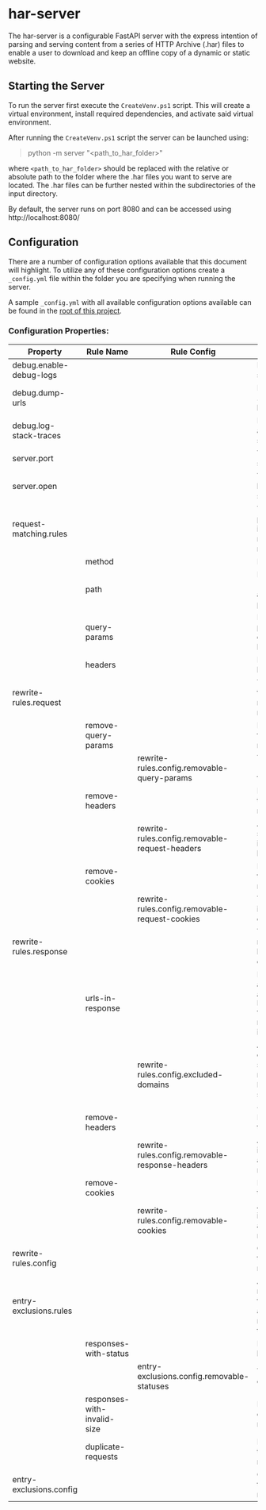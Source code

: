 # har-server
The har-server is a configurable FastAPI server with the express intention of parsing and serving content
from a series of HTTP Archive (.har) files to enable a user to download and keep an offline copy of a dynamic or
static website.

## Starting the Server
To run the server first execute the `CreateVenv.ps1` script. This will create a virtual environment, install
required dependencies, and activate said virtual environment.

After running the `CreateVenv.ps1` script the server can be launched using:
> python -m server "<path_to_har_folder>"

where `<path_to_har_folder>` should be replaced with the relative or absolute path to the folder where the .har files
you want to serve are located. The .har files can be further nested within the subdirectories of the input
directory.

By default, the server runs on port 8080 and can be accessed using http://localhost:8080/

## Configuration
There are a number of configuration options available that this document will highlight. To
utilize any of these configuration options create a `_config.yml` file within the folder you are specifying
when running the server.

A sample `_config.yml` with all available configuration options available can be found in the [root
of this project](./_config.yml).

### Configuration Properties:

| Property                | Rule Name                   | Rule Config                                     | Description                                                                                                                                                                                                                |
|-------------------------|-----------------------------|-------------------------------------------------|----------------------------------------------------------------------------------------------------------------------------------------------------------------------------------------------------------------------------|
| debug.enable-debug-logs |                             |                                                 | Enable more granular logging statements.                                                                                                                                                                                   |
| debug.dump-urls         |                             |                                                 | Dump the URLs loaded from the .har files after all exclusion rules have been executed.                                                                                                                                     |
| debug.log-stack-traces  |                             |                                                 | Log the full stack trace whenever an exception is thrown while the server is running.                                                                                                                                      |
| server.port             |                             |                                                 | The port number to bind the server to.                                                                                                                                                                                     |
| server.open             |                             |                                                 | The URL to launch in your default browser once the server has started.                                                                                                                                                     |
| request-matching.rules  |                             |                                                 | The sequentially executed set of predicate functions to determine if an incoming HTTP request matches a previously recorded request pulled from a har file.                                                                |
|                         | method                      |                                                 | Match requests by HTTP method.                                                                                                                                                                                             |
|                         | path                        |                                                 | Match requets by path segments. (This will exclude the host/port and will fully decode the request path.)                                                                                                                  |
|                         | query-params                |                                                 | Match requests by their query parameters. (This will fully decode all query parameters before matching.)                                                                                                                   |
|                         | headers                     |                                                 | Match requests by their request headers.                                                                                                                                                                                   |
| rewrite-rules.request   |                             |                                                 | The sequentially executed set of functions to modify an incoming request or a previously recorded request pulled from a har file.                                                                                          |
|                         | remove-query-params         |                                                 | Removes query params by name from the incoming and recorded request.                                                                                                                                                       |
|                         |                             | rewrite-rules.config.removable-query-params     | The list of query param names (case-insensitive) to be removed from each recorded request.                                                                                                                                 |
|                         | remove-headers              |                                                 | Removes headers by name from the incoming and recorded request.                                                                                                                                                            |
|                         |                             | rewrite-rules.config.removable-request-headers  | A list of header names (case-sensitive) to be removed from all incoming and recorded requests before attempting to match them.                                                                                             |
|                         | remove-cookies              |                                                 | Removes cookies by name from the incoming and recorded request.                                                                                                                                                            |
|                         |                             | rewrite-rules.config.removable-request-cookies  | The list of cookie names (case-insensitive) to be removed from each request.                                                                                                                                               |
| rewrite-rules.response  |                             |                                                 | The sequentially executed set of rules to modify a response from a har file before returning it to the calling Http client.                                                                                                |
|                         | urls-in-response            |                                                 | Rewrites the host and protocol of all `http://` and `https://` URLs in any matched response to `http://localhost:${server.port}` where `${server.port}` will be replaced with the port the server is currently running on. |
|                         |                             | rewrite-rules.config.excluded-domains           | A list of protocol + host combinations that should be skipped by the `urls-in-response` rewrite rule. Ex: `http://www.w3.org`. This also supports blank protocols such as `//www.w3.org`.                                  |
|                         | remove-headers              |                                                 | Removes response headers by the header name.                                                                                                                                                                               |
|                         |                             | rewrite-rules.config.removable-response-headers | A list of header names (case-insensitive) to be removed from all matched responses before returning said response.                                                                                                         |
|                         | remove-cookies              |                                                 | Removes response cookies by the cookie name.                                                                                                                                                                               |
|                         |                             | rewrite-rules.config.removable-cookies          | A list of cookie names (case-insensitive) to be removed from all matched responses before returning said response.                                                                                                         |
| rewrite-rules.config    |                             |                                                 | Configuration values to control the behaviour of the request and response rewrite rules.                                                                                                                                   |
| entry-exclusions.rules  |                             |                                                 | A sequentially executed set of rules that will filter out entries from each har file. Entries that are excluded will never be can never be matched or returned by the running har-server.                                  |
|                         | responses-with-status       |                                                 | Filter out any responses that have a matching HTTP status.                                                                                                                                                                 |
|                         |                             | entry-exclusions.config.removable-statuses      | The list of "bad" HTTP status codes to be excluded.                                                                                                                                                                        |
|                         | responses-with-invalid-size |                                                 | Filter out responses that are empty but don't have a 204 response status.                                                                                                                                                  |
|                         | duplicate-requests          |                                                 | Filter out all requests that appear to be effectively equal to another request.                                                                                                                                            |
| entry-exclusions.config |                             |                                                 | Configuration values to control the behaviour of the exclusion rules.                                                                                                                                                      |